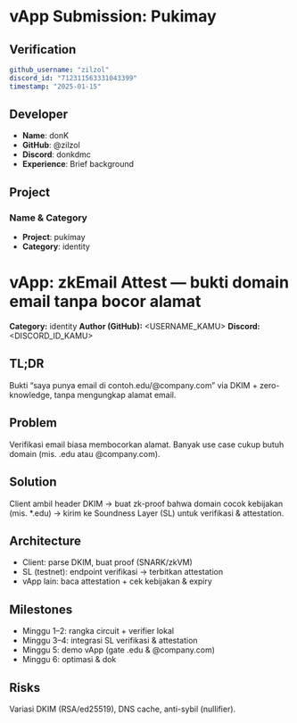 # vApp Submission: Pukimay

## Verification
```yaml
github_username: "zilzol"
discord_id: "712311563331043399"
timestamp: "2025-01-15"
```

## Developer
- **Name**: donK
- **GitHub**: @zilzol
- **Discord**: donkdmc
- **Experience**: Brief background

## Project

### Name & Category
- **Project**: pukimay
- **Category**: identity

# vApp: zkEmail Attest — bukti domain email tanpa bocor alamat
**Category:** identity
**Author (GitHub):** <USERNAME_KAMU>
**Discord:** <DISCORD_ID_KAMU>

## TL;DR
Bukti “saya punya email di contoh.edu/@company.com” via DKIM + zero-knowledge, tanpa mengungkap alamat email.

## Problem
Verifikasi email biasa membocorkan alamat. Banyak use case cukup butuh domain (mis. .edu atau @company.com).

## Solution
Client ambil header DKIM → buat zk-proof bahwa domain cocok kebijakan (mis. *.edu) → kirim ke Soundness Layer (SL) untuk verifikasi & attestation.

## Architecture
- Client: parse DKIM, buat proof (SNARK/zkVM)
- SL (testnet): endpoint verifikasi → terbitkan attestation
- vApp lain: baca attestation + cek kebijakan & expiry

## Milestones
- Minggu 1–2: rangka circuit + verifier lokal
- Minggu 3–4: integrasi SL verifikasi & attestation
- Minggu 5: demo vApp (gate .edu & @company.com)
- Minggu 6: optimasi & dok

## Risks
Variasi DKIM (RSA/ed25519), DNS cache, anti-sybil (nullifier).
